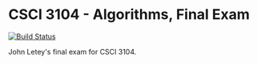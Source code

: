 # CSCI 3104 - Algorithms, Final Exam

[![Build Status](https://travis-ci.org/{JohnLetey}/{CSCI3104-Letey-John-Final}.png?branch=master)](https://travis-ci.org/{JohnLetey}/{CSCI3104-Letey-John-Final})

John Letey's final exam for CSCI 3104.

